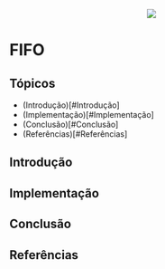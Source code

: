 <p align="center">
  <img src="https://media3.giphy.com/media/l0HlLRLbo6I1ZksqQ/source.gif"/>
</p>

# FIFO
## Tópicos
* (Introdução)[#Introdução]
* (Implementação)[#Implementação]
* (Conclusão)[#Conclusão]
* (Referências)[#Referências]

## Introdução
## Implementação
## Conclusão
## Referências
